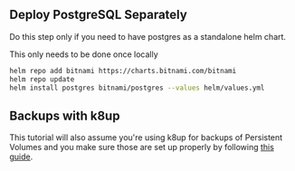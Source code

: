 ## Deploy PostgreSQL Separately
Do this step only if you need to have postgres as a standalone helm chart.

This only needs to be done once locally
```bash
helm repo add bitnami https://charts.bitnami.com/bitnami
helm repo update
helm install postgres bitnami/postgres --values helm/values.yml
```

## Backups with k8up
This tutorial will also assume you're using k8up for backups of Persistent Volumes and you make sure those are set up properly by following [this guide](https://github.com/jessebot/k8s-backups-tutorial).
